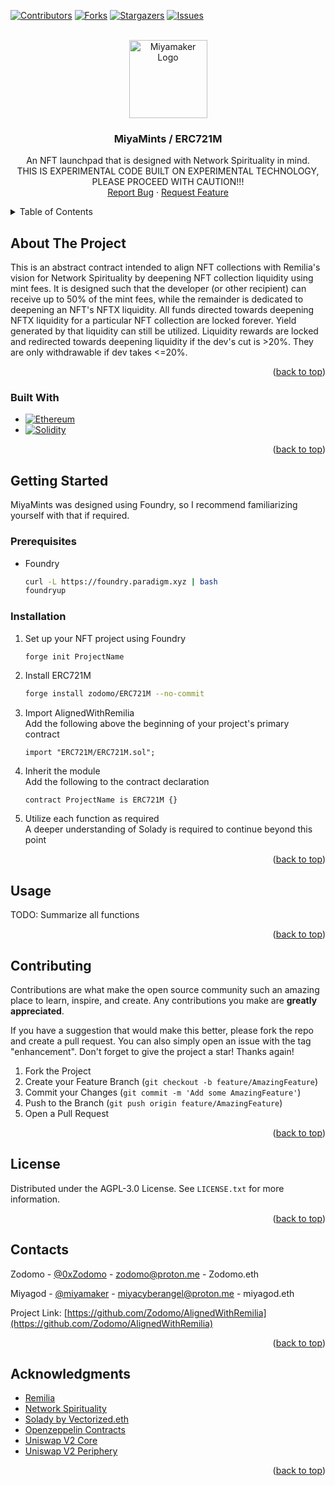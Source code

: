 <a name="readme-top"></a>
<!-- PROJECT SHIELDS -->
<!--
*** I'm using markdown "reference style" links for readability.
*** Reference links are enclosed in brackets [ ] instead of parentheses ( ).
*** See the bottom of this document for the declaration of the reference variables
*** for contributors-url, forks-url, etc. This is an optional, concise syntax you may use.
*** https://www.markdownguide.org/basic-syntax/#reference-style-links
-->
[![Contributors][contributors-shield]][contributors-url]
[![Forks][forks-shield]][forks-url]
[![Stargazers][stars-shield]][stars-url]
[![Issues][issues-shield]][issues-url]



<!-- PROJECT LOGO -->
<br />
<div align="center">
  <a href="https://github.com/Zodomo/ERC721M">
    <img src="img/IMG_0615.png" alt="Miyamaker Logo" width="125" height="125">
  </a>

<h3 align="center">MiyaMints / ERC721M</h3>

  <p align="center">
    An NFT launchpad that is designed with Network Spirituality in mind.
    <br />
    THIS IS EXPERIMENTAL CODE BUILT ON EXPERIMENTAL TECHNOLOGY, PLEASE PROCEED WITH CAUTION!!!
    <br />
    <a href="https://github.com/Zodomo/ERC721M/issues">Report Bug</a>
    ·
    <a href="https://github.com/Zodomo/ERC721M/issues">Request Feature</a>
  </p>
</div>



<!-- TABLE OF CONTENTS -->
<details>
  <summary>Table of Contents</summary>
  <ol>
    <li>
      <a href="#about-the-project">About The Project</a>
      <ul>
        <li><a href="#built-with">Built With</a></li>
      </ul>
    </li>
    <li>
      <a href="#getting-started">Getting Started</a>
      <ul>
        <li><a href="#prerequisites">Prerequisites</a></li>
        <li><a href="#installation">Installation</a></li>
      </ul>
    </li>
    <li><a href="#usage">Usage</a></li>
    <li><a href="#contributing">Contributing</a></li>
    <li><a href="#license">License</a></li>
    <li><a href="#contact">Contact</a></li>
    <li><a href="#acknowledgments">Acknowledgments</a></li>
  </ol>
</details>



<!-- ABOUT THE PROJECT -->
## About The Project

This is an abstract contract intended to align NFT collections with Remilia's vision for Network Spirituality by deepening NFT collection liquidity using mint fees. 
It is designed such that the developer (or other recipient) can receive up to 50% of the mint fees, while the remainder is dedicated to deepening an NFT's NFTX liquidity. 
All funds directed towards deepening NFTX liquidity for a particular NFT collection are locked forever. Yield generated by that liquidity can still be utilized.
Liquidity rewards are locked and redirected towards deepening liquidity if the dev's cut is >20\%. They are only withdrawable if dev takes <=20\%.

<p align="right">(<a href="#readme-top">back to top</a>)</p>



### Built With

* [![Ethereum][Ethereum.com]][Ethereum-url]
* [![Solidity][Solidity.sol]][Solidity-url]

<p align="right">(<a href="#readme-top">back to top</a>)</p>



<!-- GETTING STARTED -->
## Getting Started

MiyaMints was designed using Foundry, so I recommend familiarizing yourself with that if required.

### Prerequisites

* Foundry
  ```sh
  curl -L https://foundry.paradigm.xyz | bash
  foundryup
  ```

### Installation

1. Set up your NFT project using Foundry
   ```sh
   forge init ProjectName
   ```
2. Install ERC721M
   ```sh
   forge install zodomo/ERC721M --no-commit
   ```
3. Import AlignedWithRemilia<br />
   Add the following above the beginning of your project's primary contract
   ```solidity
   import "ERC721M/ERC721M.sol";
   ```
4. Inherit the module<br />
   Add the following to the contract declaration
   ```solidity
   contract ProjectName is ERC721M {}
   ```
5. Utilize each function as required<br />
   A deeper understanding of Solady is required to continue beyond this point

<p align="right">(<a href="#readme-top">back to top</a>)</p>



<!-- USAGE EXAMPLES -->
## Usage

TODO: Summarize all functions


<p align="right">(<a href="#readme-top">back to top</a>)</p>



<!-- CONTRIBUTING -->
## Contributing

Contributions are what make the open source community such an amazing place to learn, inspire, and create. Any contributions you make are **greatly appreciated**.

If you have a suggestion that would make this better, please fork the repo and create a pull request. You can also simply open an issue with the tag "enhancement".
Don't forget to give the project a star! Thanks again!

1. Fork the Project
2. Create your Feature Branch (`git checkout -b feature/AmazingFeature`)
3. Commit your Changes (`git commit -m 'Add some AmazingFeature'`)
4. Push to the Branch (`git push origin feature/AmazingFeature`)
5. Open a Pull Request

<p align="right">(<a href="#readme-top">back to top</a>)</p>



<!-- LICENSE -->
## License

Distributed under the AGPL-3.0 License. See `LICENSE.txt` for more information.

<p align="right">(<a href="#readme-top">back to top</a>)</p>



<!-- CONTACT -->
## Contacts

Zodomo - [@0xZodomo](https://twitter.com/0xZodomo) - zodomo@proton.me - Zodomo.eth

Miyagod - [@miyamaker](https://twitter.com/miyamaker) - miyacyberangel@proton.me - miyagod.eth

Project Link: [https://github.com/Zodomo/AlignedWithRemilia](https://github.com/Zodomo/AlignedWithRemilia)

<p align="right">(<a href="#readme-top">back to top</a>)</p>



<!-- ACKNOWLEDGMENTS -->
## Acknowledgments

* [Remilia](https://remilia.org/)
* [Network Spirituality](https://ilongfornetworkspirituality.net/)
* [Solady by Vectorized.eth](https://github.com/Vectorized/solady)
* [Openzeppelin Contracts](https://github.com/OpenZeppelin/openzeppelin-contracts)
* [Uniswap V2 Core](https://github.com/Uniswap/v2-core)
* [Uniswap V2 Periphery](https://github.com/Uniswap/v2-periphery)

<p align="right">(<a href="#readme-top">back to top</a>)</p>



<!-- MARKDOWN LINKS & IMAGES -->
<!-- https://www.markdownguide.org/basic-syntax/#reference-style-links -->
[contributors-shield]: https://img.shields.io/github/contributors/Zodomo/AlignedWithRemilia.svg?style=for-the-badge
[contributors-url]: https://github.com/Zodomo/AlignedWithRemilia/graphs/contributors
[forks-shield]: https://img.shields.io/github/forks/Zodomo/AlignedWithRemilia.svg?style=for-the-badge
[forks-url]: https://github.com/Zodomo/AlignedWithRemilia/network/members
[stars-shield]: https://img.shields.io/github/stars/Zodomo/AlignedWithRemilia.svg?style=for-the-badge
[stars-url]: https://github.com/Zodomo/AlignedWithRemilia/stargazers
[issues-shield]: https://img.shields.io/github/issues/Zodomo/AlignedWithRemilia.svg?style=for-the-badge
[issues-url]: https://github.com/Zodomo/AlignedWithRemilia/issues
[product-screenshot]: images/screenshot.png
[Ethereum.com]: https://img.shields.io/badge/Ethereum-3C3C3D?style=for-the-badge&logo=Ethereum&logoColor=white
[Ethereum-url]: https://ethereum.org/
[Solidity.sol]: https://img.shields.io/badge/Solidity-e6e6e6?style=for-the-badge&logo=solidity&logoColor=black
[Solidity-url]: https://soliditylang.org/
